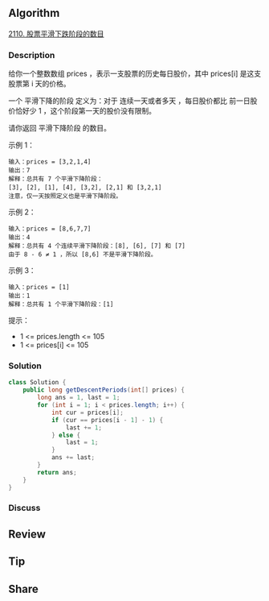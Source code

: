 ## Algorithm

[2110. 股票平滑下跌阶段的数目](https://leetcode.cn/problems/number-of-smooth-descent-periods-of-a-stock/)

### Description

给你一个整数数组 prices ，表示一支股票的历史每日股价，其中 prices[i] 是这支股票第 i 天的价格。

一个 平滑下降的阶段 定义为：对于 连续一天或者多天 ，每日股价都比 前一日股价恰好少 1 ，这个阶段第一天的股价没有限制。

请你返回 平滑下降阶段 的数目。

示例 1：

```
输入：prices = [3,2,1,4]
输出：7
解释：总共有 7 个平滑下降阶段：
[3], [2], [1], [4], [3,2], [2,1] 和 [3,2,1]
注意，仅一天按照定义也是平滑下降阶段。
```

示例 2：

```
输入：prices = [8,6,7,7]
输出：4
解释：总共有 4 个连续平滑下降阶段：[8], [6], [7] 和 [7]
由于 8 - 6 ≠ 1 ，所以 [8,6] 不是平滑下降阶段。
```

示例 3：

```
输入：prices = [1]
输出：1
解释：总共有 1 个平滑下降阶段：[1]
``` 

提示：

- 1 <= prices.length <= 105
- 1 <= prices[i] <= 105

### Solution

```java 
class Solution {
    public long getDescentPeriods(int[] prices) {
        long ans = 1, last = 1;
        for (int i = 1; i < prices.length; i++) {
            int cur = prices[i];
            if (cur == prices[i - 1] - 1) {
                last += 1;
            } else {
                last = 1;
            }
            ans += last;
        }
        return ans;
    }
}
```

### Discuss

## Review


## Tip


## Share
